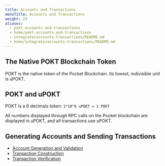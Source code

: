 ```yaml
---
title: Accounts and Transactions
menuTitle: Accounts and Transactions
weight: 23
aliases:
  - pokt-accounts-and-transactions
  - home/pokt-accounts-and-transactions
  - integrate/accounts-transactions/README.md
  - home/integrate/accounts-transactions/README.md
---
```



## The Native POKT Blockchain Token

POKT is the native token of the Pocket Blockchain. Its lowest, indivisible unit is uPOKT.

## POKT and uPOKT

POKT is a 6 decimals token: `1*10^6 uPOKT = 1 POKT`

All numbers displayed through RPC calls on the Pocket blockchain are displayed in uPOKT, and all transactions use uPOKT.

## Generating Accounts and Sending Transactions

* [Account Generation and Validation](/integrate/account-generation-validation/)
* [Transaction Construction](/integrate/transaction-construction/)
* [Transaction Verification](/integrate/transaction-verification/)
